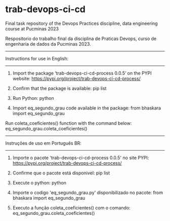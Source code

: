 # trab-devops-ci-cd

Final task repository of the Devops Practices discipline, data engineering course at Pucminas 2023

Respositorio do trabalho final da disciplina de Praticas Devops, curso de engenharia de dados da Pucminas 2023.

**********************************
Instructions for use in English:
**********************************
1. Import the package ‘trab-devops-ci-cd-process 0.0.5’ on the PYPI website: https://pypi.org/project/trab-devops-ci-cd-process/

2. Confirm that the package is available:
pip list

3. Run Python:
python

4. Import eq_segundo_grau code available in the package:
from bhaskara import eq_segundo_grau

Run coleta_coeficientes() function with the command below:
eq_segundo_grau.coleta_coeficientes()

**********************************
Instruções de uso em Português BR:
**********************************
1. Importe o pacote 'trab-devops-ci-cd-process 0.0.5' no site PYPI:
https://pypi.org/project/trab-devops-ci-cd-process/

2. Confirme que o pacote está disponivel:
pip list

3. Execute o python:
python

4. Importe o codigo 'eq_segundo_grau.py' disponibilizado no pacote:
from bhaskara import eq_segundo_grau  

5. Executo a função coleta_coeficientes() com o comando:
eq_segundo_grau.coleta_coeficientes()
